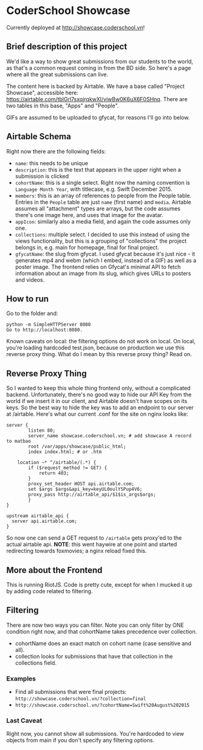 # CoderSchool Showcase

Currently deployed at http://showcase.coderschool.vn!

## Brief description of this project

We'd like a way to show great submissions from our students to the world, as that's a common request coming in from the BD side. So here's a page where all the great submissions can live.

The content here is backed by Airtable. We have a base called "Project Showcase", accessible here: https://airtable.com/tblGrl7sxqjrqkwXl/viwBw0K6uX6F0SHnq. There are two tables in this base, "Apps" and "People".

GIFs are assumed to be uploaded to gfycat, for reasons I'll go into below.

## Airtable Schema

Right now there are the following fields:

* `name`: this needs to be unique
* `description`: this is the text that appears in the upper right when a submission is clicked
* `cohortName`: this is a single select. Right now the naming convention is `Language Month Year`, with titlecase, e.g. Swift December 2015.
* `members`: this is an array of references to people from the People table. Entries in the `People` table are just `name` (first name) and `media`. Airtable assumes all "attachment" types are arrays, but the code assumes there's one image here, and uses that image for the avatar.
* `appIcon`: similarly also a media field, and again the code assumes only one.
* `collections`: multiple select. I decided to use this instead of using the views functionality, but this is a grouping of "collections" the project belongs in, e.g. main for homepage, final for final project.
* `gfycatName`: the slug from gfycat. I used gfycat because it's just nice - it generates mp4 and webm (which I embed, instead of a GIF) as well as a poster image. The frontend relies on Gfycat's minimal API to fetch information about an image from its slug, which gives URLs to posters and videos.

## How to run

Go to the folder and:
```
python -m SimpleHTTPServer 8080
Go to http://localhost:8080.
```
Known caveats on local: the filtering options do not work on local. On local, you're loading hardcoded test.json, because on production we use this reverse proxy thing. What do I mean by this reverse proxy thing? Read on.

## Reverse Proxy Thing

So I wanted to keep this whole thing frontend only, without a complicated backend. Unfortunately, there's no good way to hide our API Key from the world if we insert it in our client, and Airtable doesn't have scopes on its keys. So the best way to hide the key was to add an endpoint to our server at /airtable. Here's what our current .conf for the site on nginx looks like:
```
server {
        listen 80;
        server_name showcase.coderschool.vn; # add showcase A record to matbao
        root /var/apps/showcase/public_html;
        index index.html; # or .htm

    location ~* ^/airtable/(.*) {
        if ($request_method != GET) {
            return 403;
        }
        proxy_set_header HOST api.airtable.com;
        set $args $args&api_key=keyUL0oulYSPup4V6;
        proxy_pass http://airtable_api/$1$is_args$args;
        }
}

upstream airtable_api {
  server api.airtable.com;
}
```
So now one can send a GET request to `/airtable` gets proxy'ed to the actual airtable api. **NOTE**: this went haywire at one point and started redirecting towards foxmovies; a nginx reload fixed this.

## More about the Frontend

This is running RiotJS. Code is pretty cute, except for when I mucked it up by adding code related to filtering.

## Filtering

There are now two ways you can filter. Note you can only filter by ONE condition right now, and that cohortName takes precedence over collection.

* cohortName does an exact match on cohort name (case sensitive and all).
* collection looks for submissions that have that collection in the collections field.

### Examples

* Find all submissions that were final projects: `http://showcase.coderschool.vn/?collection=final`
* `http://showcase.coderschool.vn/?cohortName=Swift%20August%202015`

### Last Caveat

Right now, you cannot show all submissions. You're hardcoded to view objects from main if you don't specify any filtering options.
